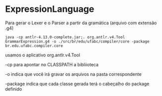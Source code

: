# ExpressionLanguage
Para gerar o Lexer e o Parser a partir da gramática (arquivo com extensão .g4)

`java -cp antlr-4.13.0-complete.jar;. org.antlr.v4.Tool GrammarExpression.g4 -o ./src/br/edu/ufabc/compiler/core -package br.edu.ufabc.compiler.core`

usamos o aplicativo org.antlr.v4.Tool


-cp para apontar no CLASSPATH a bibliioteca

-o indica que você irá gravar os arquivos na pasta correspondente

-package indica que cada classe gerada terá o cabeçalho do package definido
